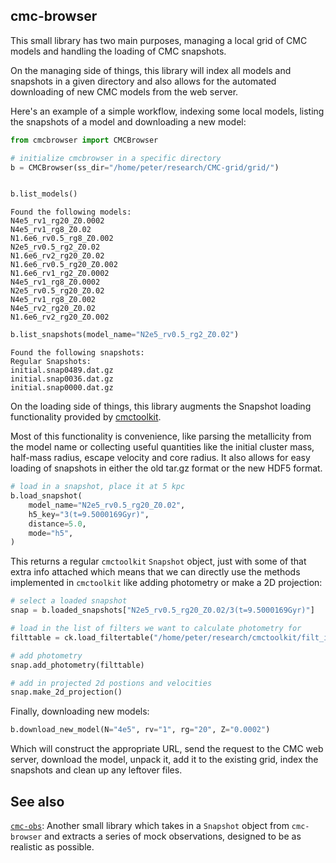 ## cmc-browser

This small library has two main purposes, managing a local grid of CMC models and handling the
loading of CMC snapshots.

On the managing side of things, this library will index all models and snapshots in a given
directory and also allows for the automated downloading of new CMC models from the web server.

Here's an example of a simple workflow, indexing some local models, listing the snapshots of a model
and downloading a new model:

```python
from cmcbrowser import CMCBrowser

# initialize cmcbrowser in a specific directory
b = CMCBrowser(ss_dir="/home/peter/research/CMC-grid/grid/")


b.list_models()
```

```shell
Found the following models:
N4e5_rv1_rg20_Z0.0002
N4e5_rv1_rg8_Z0.02
N1.6e6_rv0.5_rg8_Z0.002
N2e5_rv0.5_rg2_Z0.02
N1.6e6_rv2_rg20_Z0.02
N1.6e6_rv0.5_rg20_Z0.002
N1.6e6_rv1_rg2_Z0.0002
N4e5_rv1_rg8_Z0.0002
N2e5_rv0.5_rg20_Z0.02
N4e5_rv1_rg8_Z0.002
N4e5_rv2_rg20_Z0.02
N1.6e6_rv2_rg20_Z0.002
```

```python
b.list_snapshots(model_name="N2e5_rv0.5_rg2_Z0.02")
```

```shell
Found the following snapshots:
Regular Snapshots:
initial.snap0489.dat.gz
initial.snap0036.dat.gz
initial.snap0000.dat.gz
```

On the loading side of things, this library augments the Snapshot loading functionality provided by
[cmctoolkit](https://github.com/NicholasRui/cmctoolkit).

Most of this functionality is convenience, like parsing the metallicity from the model name or
collecting useful quantities like the initial cluster mass, half-mass radius, escape velocity and
core radius. It also allows for easy loading of snapshots in either the old tar.gz format or the new
HDF5 format.

```python
# load in a snapshot, place it at 5 kpc
b.load_snapshot(
    model_name="N2e5_rv0.5_rg20_Z0.02",
    h5_key="3(t=9.5000169Gyr)",
    distance=5.0,
    mode="h5",
)
```

This returns a regular `cmctoolkit` `Snapshot` object, just with some of that extra info attached
which means that we can directly use the methods implemented in `cmctoolkit` like adding photometry
or make a 2D projection:

```python
# select a loaded snapshot
snap = b.loaded_snapshots["N2e5_rv0.5_rg20_Z0.02/3(t=9.5000169Gyr)"]

# load in the list of filters we want to calculate photometry for
filttable = ck.load_filtertable("/home/peter/research/cmctoolkit/filt_index.txt")

# add photometry
snap.add_photometry(filttable)

# add in projected 2d postions and velocities
snap.make_2d_projection()
```

Finally, downloading new models:

```python
b.download_new_model(N="4e5", rv="1", rg="20", Z="0.0002")
```

Which will construct the appropriate URL, send the request to the CMC web server, download the
model, unpack it, add it to the existing grid, index the snapshots and clean up any leftover files.


## See also

[`cmc-obs`](https://github.com/pjs902/cmc-obs): Another small library which takes in a `Snapshot` object from `cmc-browser` and extracts a series of mock observations, designed to be as realistic as possible. 
